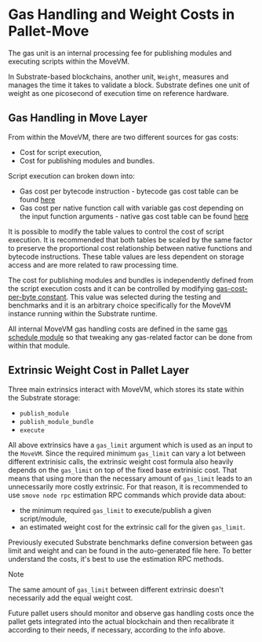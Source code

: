 # Gas Handling and Weight Costs in Pallet-Move

The gas unit is an internal processing fee for publishing modules and executing scripts within the MoveVM.

In Substrate-based blockchains, another unit, `Weight`, measures and manages the time it takes to validate a block.
Substrate defines one unit of weight as one picosecond of execution time on reference hardware.

## Gas Handling in Move Layer

From within the MoveVM, there are two different sources for gas costs:
- Cost for script execution,
- Cost for publishing modules and bundles.

Script execution can broken down into:
- Gas cost per bytecode instruction - bytecode gas cost table can be found [here](https://github.com/eigerco/substrate-move/blob/d33762e0ec9ee82ca71d7c5991247eec135666d1/move-vm-backend-common/src/gas_schedule.rs#L39)
- Gas cost per native function call with variable gas cost depending on the input function arguments - native gas cost table can be found [here](https://github.com/eigerco/substrate-move/blob/d33762e0ec9ee82ca71d7c5991247eec135666d1/move-vm-backend-common/src/gas_schedule.rs#L166)

It is possible to modify the table values to control the cost of script execution.
It is recommended that both tables be scaled by the same factor to preserve the proportional cost relationship between native functions and bytecode instructions.
These table values are less dependent on storage access and are more related to raw processing time.

The cost for publishing modules and bundles is independently defined from the script execution costs and it can be controlled by modifying [gas-cost-per-byte constant](https://github.com/eigerco/substrate-move/blob/d33762e0ec9ee82ca71d7c5991247eec135666d1/move-vm-backend-common/src/gas_schedule.rs#L23).
This value was selected during the testing and benchmarks and it is an arbitrary choice specifically for the MoveVM instance running within the Substrate runtime.

All internal MoveVM gas handling costs are defined in the same [gas schedule module](https://github.com/eigerco/substrate-move/blob/main/move-vm-backend-common/src/gas_schedule.rs) so that tweaking any gas-related factor can be done from within that module.

## Extrinsic Weight Cost in Pallet Layer

Three main extrinsics interact with MoveVM, which stores its state within the Substrate storage:
- `publish_module`
- `publish_module_bundle`
- `execute`

All above extrinsics have a `gas_limit` argument which is used as an input to the `MoveVM`.
Since the required minimum `gas_limit` can vary a lot between different extrinisic calls, the extrinsic weight cost formula also heavily depends on the `gas_limit` on top of the fixed base extrinisic cost.
That means that using more than the necessary amount of `gas_limit` leads to an unnecessarily more costly extrinsic.
For that reason, it is recommended to use `smove node rpc` estimation RPC commands which provide data about:
- the minimum required `gas_limit` to execute/publish a given script/module,
- an estimated weight cost for the extrinsic call for the given `gas_limit`.

Previously executed Substrate benchmarks define conversion between gas limit and weight and can be found in the auto-generated file here.
To better understand the costs, it's best to use the estimation RPC methods.

> [!NOTE]
> The same amount of `gas_limit` between different extrinsic doesn't necessarily add the equal weight cost.

Future pallet users should monitor and observe gas handling costs once the pallet gets integrated into the actual blockchain and then recalibrate it according to their needs, if necessary, according to the info above.

[move-stdlib]: https://github.com/eigerco/substrate-move/tree/main/language/move-stdlib
[substrate-move]: https://github.com/eigerco/substrate-move
[substrate-stdlib]: https://github.com/eigerco/substrate-stdlib
[native-fn]: https://move-language.github.io/move/functions.html?highlight=native#native-functions
[smove]: https://github.com/eigerco/smove
